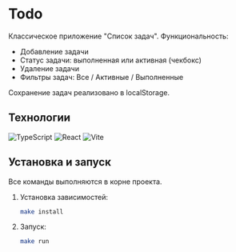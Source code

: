 # Todo

Классическое приложение "Список задач". Функциональность:
- Добавление задачи
- Статус задачи: выполненная или активная (чекбокс)
- Удаление задачи
- Фильтры задач: Все / Активные / Выполненные

Сохранение задач реализовано в localStorage.

## Технологии
![TypeScript](https://img.shields.io/badge/typescript-%23007ACC.svg?style=for-the-badge&logo=typescript&logoColor=white)
![React](https://img.shields.io/badge/react-%2320232a.svg?style=for-the-badge&logo=react&logoColor=%2361DAFB)
![Vite](https://img.shields.io/badge/vite-%23646CFF.svg?style=for-the-badge&logo=vite&logoColor=white)

## Установка и запуск
Все команды выполняются в корне проекта.

1. Установка зависимостей:
    ```bash
    make install
    ```
2. Запуск:
    ```bash
    make run
    ```